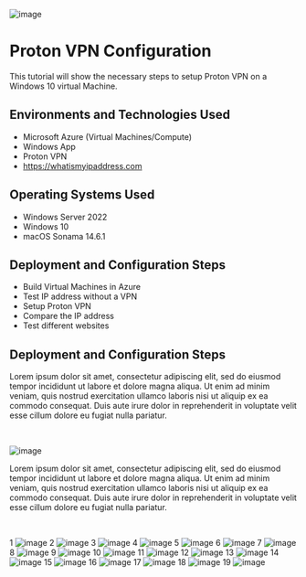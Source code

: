  ![image](https://github.com/user-attachments/assets/283b3ce1-ca1f-4f12-9d59-c9be2606d963)



<h1>Proton VPN Configuration</h1>
This tutorial will show the necessary steps to setup Proton VPN on a Windows 10 virtual Machine.<br />





<h2>Environments and Technologies Used</h2>

- Microsoft Azure (Virtual Machines/Compute)
- Windows App
- Proton VPN
- https://whatismyipaddress.com

<h2>Operating Systems Used </h2>

- Windows Server 2022
- Windows 10 
- macOS Sonama 14.6.1

<h2>Deployment and Configuration Steps</h2>

- Build Virtual Machines in Azure 
- Test IP address without a VPN 
- Setup Proton VPN 
- Compare the IP address
- Test different websites 

<h2>Deployment and Configuration Steps</h2>




<p>
Lorem ipsum dolor sit amet, consectetur adipiscing elit, sed do eiusmod tempor incididunt ut labore et dolore magna aliqua. Ut enim ad minim veniam, quis nostrud exercitation ullamco laboris nisi ut aliquip ex ea commodo consequat. Duis aute irure dolor in reprehenderit in voluptate velit esse cillum dolore eu fugiat nulla pariatur.
</p>
<br />


![image](https://github.com/user-attachments/assets/c12ea3e9-cff5-442c-b38f-3a73cc595c8e)

<p>
Lorem ipsum dolor sit amet, consectetur adipiscing elit, sed do eiusmod tempor incididunt ut labore et dolore magna aliqua. Ut enim ad minim veniam, quis nostrud exercitation ullamco laboris nisi ut aliquip ex ea commodo consequat. Duis aute irure dolor in reprehenderit in voluptate velit esse cillum dolore eu fugiat nulla pariatur.
</p>
<br />

1
![image](https://github.com/user-attachments/assets/9d4a3cbc-d2bd-4fec-8063-c61db67677ad)
2
![image](https://github.com/user-attachments/assets/19024eda-6d72-46c4-bd95-f228edb8dd0c)
3
![image](https://github.com/user-attachments/assets/5265a94d-b34d-4cfb-8b68-c1a38a33e0e0)
4
![image](https://github.com/user-attachments/assets/0b1f6f54-fb61-4b29-919c-194c05470f10)
5
![image](https://github.com/user-attachments/assets/0c995294-12ea-44bc-afc2-a84b02cac044)
6
![image](https://github.com/user-attachments/assets/3de3a0ae-34c4-4cde-aa6d-d28e5c0b98cc)
7
![image](https://github.com/user-attachments/assets/7259b29f-153b-4e41-8ca6-ac9367e54340)
8
![image](https://github.com/user-attachments/assets/17afd775-3216-4fc8-abe0-316ee89b9b99)
9
![image](https://github.com/user-attachments/assets/5480acff-d669-4932-a029-9ff5cfad25fc)
10
![image](https://github.com/user-attachments/assets/be065cd6-20bf-491a-bbb5-e6d40df3d50a)
11
![image](https://github.com/user-attachments/assets/08f89243-960f-422a-b077-e67294d67ecb)
12
![image](https://github.com/user-attachments/assets/426d7f34-2e1f-46b4-a38b-8e671b257fa2)
13
![image](https://github.com/user-attachments/assets/63b10c8d-6b4f-42f0-95a0-196d49ee5632)
14
![image](https://github.com/user-attachments/assets/0903a0e0-e9c9-4b20-bc8b-28ba18d2fcbb)
15
![image](https://github.com/user-attachments/assets/493c8c56-51fc-4f1d-8d32-5e2178fa0e56)
16
![image](https://github.com/user-attachments/assets/959aeda2-a5fe-414a-a074-3568c7412175)
17
![image](https://github.com/user-attachments/assets/8eecf86c-c633-4b6a-b79f-048310edd237)
18
![image](https://github.com/user-attachments/assets/cb8cfa41-a6bc-4770-8e17-5f1005e3c238)
19
![image](https://github.com/user-attachments/assets/e50d600a-4a05-4d08-8f8b-41eea46d1d07)
